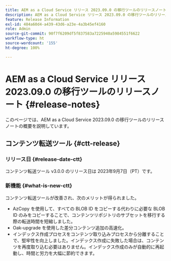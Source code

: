 ```yaml
---
title: AEM as a Cloud Service リリース 2023.09.0 の移行ツールのリリースノート
description: AEM as a Cloud Service リリース 2023.09.0 の移行ツールのリリースノート
feature: Release Information
exl-id: 484a60d4-a439-43d6-a23e-4a3b45ef4160
role: Admin
source-git-commit: 90f7f6209df5f837583a7225940a5984551f6622
workflow-type: ht
source-wordcount: '155'
ht-degree: 100%

---
```


# AEM as a Cloud Service リリース 2023.09.0 の移行ツールのリリースノート {#release-notes}

このページでは、AEM as a Cloud Service 2023.09.0 の移行ツールのリリースノートの概要を説明しています。

## コンテンツ転送ツール {#ctt-release}

### リリース日 {#release-date-ctt}

コンテンツ転送ツール v3.0.0 のリリース日は 2023年9月7日（PT）です。

### 新機能 {#what-is-new-ctt}

コンテンツ転送ツールが改善され、次のメリットが得られました。

* AzCopy を使用して、すべての BLOB ID をコピーする代わりに必要な BLOB ID のみをコピーすることで、コンテンツリポジトリのサブセットを移行する際の転送時間を短縮しました。
* Oak-upgrade を使用した差分コンテンツ追加の高速化。
* インデックス作成プロセスをコンテンツ取り込みプロセスから分離することで、堅牢性を向上しました。インデックス作成に失敗した場合は、コンテンツを再度取り込む必要はありません。インデックス作成のみが自動的に再起動し、時間と労力を大幅に節約できます。
